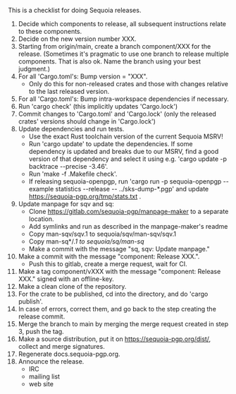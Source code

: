 This is a checklist for doing Sequoia releases.

  1. Decide which components to release, all subsequent instructions relate to these components.
  1. Decide on the new version number XXX.
  1. Starting from origin/main, create a branch component/XXX for the release.
     (Sometimes it's pragmatic to use one branch to release multiple components. That is also ok. Name the branch using your best judgment.)
  1. For all 'Cargo.toml's: Bump version = "XXX".
       - Only do this for non-released crates and those with changes
         relative to the last released version.
  1. For all 'Cargo.toml's: Bump intra-workspace dependencies if necessary.
  1. Run 'cargo check' (this implicitly updates 'Cargo.lock')
  1. Commit changes to 'Cargo.toml' and 'Cargo.lock' (only the released crates' versions should change in 'Cargo.lock')
  1. Update dependencies and run tests.
       - Use the exact Rust toolchain version of the current Sequoia MSRV!
       - Run 'cargo update' to update the dependencies.  If some
         dependency is updated and breaks due to our MSRV, find a good
         version of that dependency and select it using e.g. 'cargo
         update -p backtrace --precise  -3.46'.
       - Run 'make -f .Makefile check'.
       - If releasing sequoia-openpgp, run 'cargo run -p sequoia-openpgp --example statistics
         --release -- ../sks-dump-*.pgp' and update
         https://sequoia-pgp.org/tmp/stats.txt .
  1. Update manpage for sqv and sq:
      - Clone https://gitlab.com/sequoia-pgp/manpage-maker to a
        separate location.
      - Add symlinks and run as described in the manpage-maker's readme
      - Copy man-sqv/sqv.1 to sequoia/sqv/man-sqv/sqv.1
      - Copy man-sq*/*.1 to sequoia/sq/man-sq*
      - Make a commit with the message "sq, sqv: Update manpage."
  1. Make a commit with the message "component: Release XXX.".
       - Push this to gitlab, create a merge request, wait for CI.
  1. Make a tag component/vXXX with the message "component: Release
     XXX." signed with an offline-key.
  1. Make a clean clone of the repository.
  1. For the crate to be published, cd into the directory, and do
     'cargo publish'.
  1. In case of errors, correct them, and go back to the step creating
     the release commit.
  1. Merge the branch to main by merging the merge request created in
     step 3, push the tag.
  1. Make a source distribution, put it on
     https://sequoia-pgp.org/dist/, collect and merge signatures.
  1. Regenerate docs.sequoia-pgp.org.
  1. Announce the release.
       - IRC
       - mailing list
       - web site

